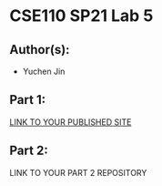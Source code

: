 # CSE110 SP21 Lab 5

## Author(s):
- Yuchen Jin

## Part 1:

[LINK TO YOUR PUBLISHED SITE](https://ycc0571.github.io/Lab5/)

## Part 2:

LINK TO YOUR PART 2 REPOSITORY